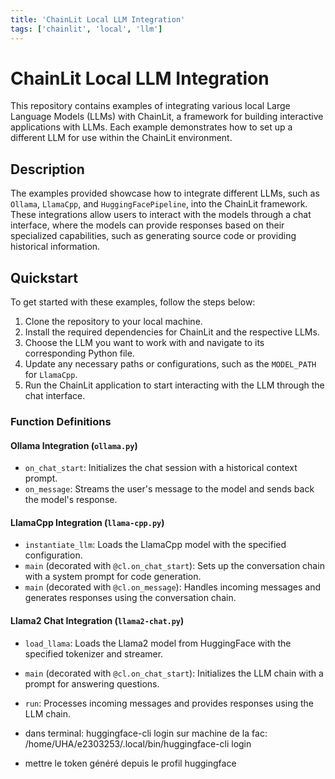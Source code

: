 ```yaml
---
title: 'ChainLit Local LLM Integration'
tags: ['chainlit', 'local', 'llm']
---
```


# ChainLit Local LLM Integration

This repository contains examples of integrating various local Large Language Models (LLMs) with ChainLit, a framework for building interactive applications with LLMs. Each example demonstrates how to set up a different LLM for use within the ChainLit environment.

## Description

The examples provided showcase how to integrate different LLMs, such as `Ollama`, `LlamaCpp`, and `HuggingFacePipeline`, into the ChainLit framework. These integrations allow users to interact with the models through a chat interface, where the models can provide responses based on their specialized capabilities, such as generating source code or providing historical information.

## Quickstart

To get started with these examples, follow the steps below:

1. Clone the repository to your local machine.
2. Install the required dependencies for ChainLit and the respective LLMs.
3. Choose the LLM you want to work with and navigate to its corresponding Python file.
4. Update any necessary paths or configurations, such as the `MODEL_PATH` for `LlamaCpp`.
5. Run the ChainLit application to start interacting with the LLM through the chat interface.

### Function Definitions

#### Ollama Integration (`ollama.py`)

- `on_chat_start`: Initializes the chat session with a historical context prompt.
- `on_message`: Streams the user's message to the model and sends back the model's response.

#### LlamaCpp Integration (`llama-cpp.py`)

- `instantiate_llm`: Loads the LlamaCpp model with the specified configuration.
- `main` (decorated with `@cl.on_chat_start`): Sets up the conversation chain with a system prompt for code generation.
- `main` (decorated with `@cl.on_message`): Handles incoming messages and generates responses using the conversation chain.

#### Llama2 Chat Integration (`llama2-chat.py`)

- `load_llama`: Loads the Llama2 model from HuggingFace with the specified tokenizer and streamer.
- `main` (decorated with `@cl.on_chat_start`): Initializes the LLM chain with a prompt for answering questions.
- `run`: Processes incoming messages and provides responses using the LLM chain.

- dans terminal:
    huggingface-cli login
    sur machine de la fac:
    /home/UHA/e2303253/.local/bin/huggingface-cli login


- mettre le token généré depuis le profil huggingface


